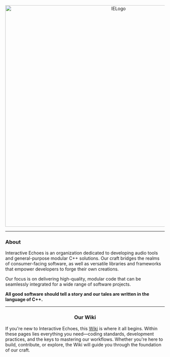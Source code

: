 <div align="center">
  <picture>
    <source media="(prefers-color-scheme: light)" srcset="https://github.com/mozahzah/IECore/raw/master/Resources/IE-Brand-Kit/IE-Logo-Banner-Slogan-Alt-NoBg.png?">
    <source media="(prefers-color-scheme: dark)" srcset="https://github.com/mozahzah/IECore/raw/master/Resources/IE-Brand-Kit/IE-Logo-Banner-Slogan-NoBg.png?">
  <img alt="IELogo" width="700">
  </picture>
</div>

---
### About

Interactive Echoes is an organization dedicated to developing audio tools and general-purpose modular C++ solutions. Our craft bridges the realms of consumer-facing software, as well as versatile libraries and frameworks that empower developers to forge their own creations.

Our focus is on delivering high-quality, modular code that can be seamlessly integrated for a wide range of software projects.

**All good software should tell a story and our tales are written in the language of C++.**

---

<h3 align="center">
   Our Wiki
</h3>
If you're new to Interactive Echoes, this <a href="https://github.com/Interactive-Echoes/IE/wiki">Wiki</a> is where it all begins. Within these pages lies everything you need—coding standards, development practices, and the keys to mastering our workflows. Whether you're here to build, contribute, or explore, the Wiki will guide you through the foundation of our craft.
